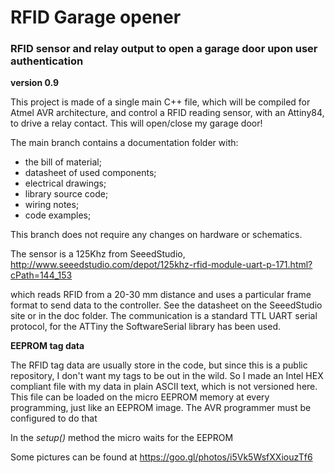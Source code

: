 # RFID Garage opener 
### RFID sensor and relay output to open a garage door upon user authentication  
**version 0.9**


This project is made of a single main C++ file, which will be compiled for Atmel AVR 
architecture, and control a RFID reading sensor, with an Attiny84, to drive 
a relay contact. This will open/close my garage door!

The main branch contains a documentation folder with:

* the bill of material;
* datasheet of used components;
* electrical drawings;
* library source code;
* wiring notes;
* code examples;

This branch does not require any changes on hardware or schematics.

The sensor is a 125Khz from SeeedStudio, 
http://www.seeedstudio.com/depot/125khz-rfid-module-uart-p-171.html?cPath=144_153

which reads RFID from a 20-30 mm distance and uses a particular frame format to 
send data to the controller. See the datasheet on the SeeedStudio site or in the doc
folder. The communication is a standard TTL UART serial protocol, for the ATTiny 
the SoftwareSerial library has been used.

**EEPROM tag data**

The RFID tag data are usually store in the code, but since this is a public repository,
I don't want my tags to be out in the wild.
So I made an Intel HEX compliant file with my data in plain ASCII text, which is not
versioned here. This file can be loaded on the micro EEPROM memory at every programming,
just like an EEPROM image. The AVR programmer must be configured to do that


In the *setup()* method the micro waits for the EEPROM 

Some pictures can be found at https://goo.gl/photos/i5Vk5WsfXXiouzTf6
